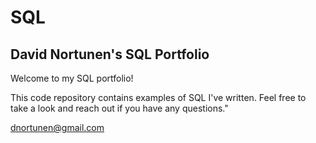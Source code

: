 # SQL
## David Nortunen's SQL Portfolio
Welcome to my SQL portfolio! 

This code repository contains examples of SQL I've written. 
Feel free to take a look and reach out if you have any questions."

dnortunen@gmail.com
